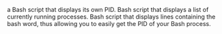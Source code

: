 a Bash script that displays its own PID.
 Bash script that displays a list of currently running processes.
Bash script that displays lines containing the bash word, thus allowing you to easily get the PID of your Bash process.

